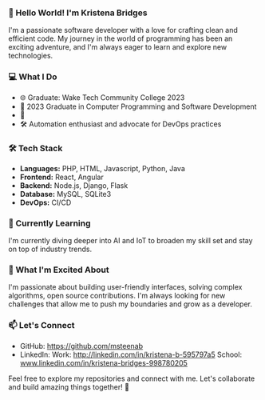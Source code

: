 ### 👋 Hello World! I'm Kristena Bridges

I'm a passionate software developer with a love for crafting clean and efficient code. My journey in the world of programming has been an exciting adventure, and I'm always eager to learn and explore new technologies.

### 💻 What I Do

- 🌐 Graduate: Wake Tech Community College 2023 
- 🚀 2023 Graduate in Computer Programming and Software Development 
- 📱 
- 🛠️ Automation enthusiast and advocate for DevOps practices

### 🛠️ Tech Stack

- **Languages:** PHP, HTML, Javascript, Python, Java
- **Frontend:** React, Angular
- **Backend:** Node.js, Django, Flask
- **Database:** MySQL, SQLite3
- **DevOps:** CI/CD

### 🌱 Currently Learning

I'm currently diving deeper into AI and IoT to broaden my skill set and stay on top of industry trends.

### 🚀 What I'm Excited About

I'm passionate about building user-friendly interfaces, solving complex algorithms, open source contributions. I'm always looking for new challenges that allow me to push my boundaries and grow as a developer.

### 📫 Let's Connect

- GitHub: https://github.com/msteenab 
- LinkedIn: Work: http://linkedin.com/in/kristena-b-595797a5 School: www.linkedin.com/in/kristena-bridges-998780205 

Feel free to explore my repositories and connect with me. Let's collaborate and build amazing things together! 🚀
